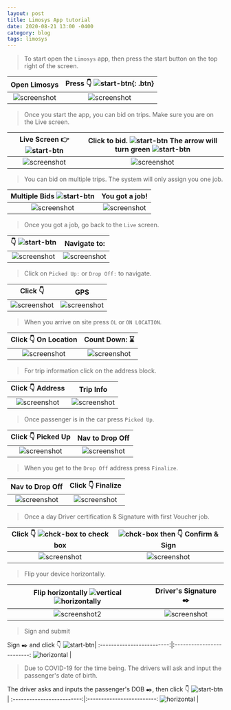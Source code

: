 ```yaml
---
layout: post
title: Limosys App tutorial
date: 2020-08-21 13:00 -0400
category: blog
tags: limosys
---
```

> To start open the `Limosys` app, then press the start button on the top right of the screen.

Open Limosys | Press :point_down: ![start-btn]({{site.baseurl}}/images/start-btn.png){: .btn}
:-------------------------:|:-------------------------:
![screenshot]({{site.baseurl}}/images/limosys-app.png) | ![screenshot]({{site.baseurl}}/images/limosys-start.png)

> Once you start the app, you can bid on trips. Make sure you are on the Live screen.

Live Screen :point_right: ![start-btn]({{site.baseurl}}/images/live-btn.png) | Click to bid. ![start-btn]({{site.baseurl}}/images/blue-arrow.png) The arrow will turn green ![start-btn]({{site.baseurl}}/images/green-arrow.png)
:-------------------------:|:-------------------------:
![screenshot]({{site.baseurl}}/images/limosys-live.png) | ![screenshot]({{site.baseurl}}/images/limosys-bid.png)

> You can bid on multiple trips. The system will only assign you one job.

Multiple Bids ![start-btn]({{site.baseurl}}/images/green-arrow.png) | You got a job!
:-------------------------:|:-------------------------:
![screenshot]({{site.baseurl}}/images/limosys-bid-mult.png) | ![screenshot]({{site.baseurl}}/images/limosys-job.png)

> Once you got a job, go back to the `Live` screen.

:point_down: ![start-btn]({{site.baseurl}}/images/live-btn.png) | Navigate to:
:-------------------------:|:-------------------------:
![screenshot]({{site.baseurl}}/images/limosys-live-job.png) | ![screenshot]({{site.baseurl}}/images/limosys-nav.png)

> Click on `Picked Up:` or `Drop Off:` to navigate.

Click :point_down: | GPS
:-------------------------:|:-------------------------:
![screenshot]({{site.baseurl}}/images/limosys-nav.png) | ![screenshot]({{site.baseurl}}/images/nav.png)

> When you arrive on site press `OL` or `ON LOCATION`.

Click :point_down: On Location | Count Down: :hourglass:
:-------------------------:|:-------------------------:
![screenshot]({{site.baseurl}}/images/limosys-live-job.png) | ![screenshot]({{site.baseurl}}/images/limosys-time.png)

> For trip information click on the address block.

Click :point_down: Address | Trip Info
:-------------------------:|:-------------------------:
![screenshot]({{site.baseurl}}/images/limosys-live-job.png) | ![screenshot]({{site.baseurl}}/images/limosys-address.png)

> Once passenger is in the car press `Picked Up`.

Click :point_down: Picked Up | Nav to Drop Off
:-------------------------:|:-------------------------:
![screenshot]({{site.baseurl}}/images/limosys-time.png) | ![screenshot]({{site.baseurl}}/images/limosys-fin.png)

> When you get to the `Drop Off` address press `Finalize`.

Nav to Drop Off | Click :point_down: Finalize
:-------------------------:|:-------------------------:
![screenshot]({{site.baseurl}}/images/nav.png) | ![screenshot]({{site.baseurl}}/images/limosys-fin.png)

> Once a day Driver certification & Signature with first Voucher job.

 Click :point_down: ![chck-box]({{site.baseurl}}/images/check-box.png) to check box  | ![chck-box]({{site.baseurl}}/images/checked-box1.png) then :point_down: Confirm & Sign
:-------------------------:|:-------------------------:
![screenshot]({{site.baseurl}}/images/limosys-cnf.png) | ![screenshot]({{site.baseurl}}/images/checked-box.png)

> Flip your device horizontally.

 Flip horizontally ![vertical]({{site.baseurl}}/images\icons8-flip-vertical-32.png)  ![horizontally]({{site.baseurl}}/images\icons8-flip-horizontal-32.png) |  Driver's Signature :black_nib:
:-------------------------:|:-------------------------:
![screenshot2]({{site.baseurl}}/images/limosys-vrt.png) | ![screenshot]({{site.baseurl}}/images/limosys-hrz.png)

> Sign and submit

 Sign :black_nib: and click :point_down: ![start-btn]({{site.baseurl}}/images/submit.png)|
:-------------------------:|:-------------------------:
![horizontal]({{site.baseurl}}/images/drivers-sign.png) |

> Due to COVID-19 for the time being. The drivers will ask and input the passenger's date of birth.

 The driver asks and inputs the passenger's DOB :black_nib:, then click :point_down: ![start-btn]({{site.baseurl}}/images/submit.png)|
:-------------------------:|:-------------------------:
![horizontal]({{site.baseurl}}/images/divers-dob.png) |
